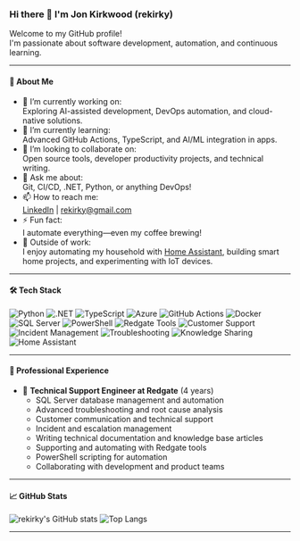 ### Hi there 👋 I'm Jon Kirkwood (rekirky)

Welcome to my GitHub profile!  
I'm passionate about software development, automation, and continuous learning.

---

#### 🚀 About Me

- 🔭 I’m currently working on:  
  Exploring AI-assisted development, DevOps automation, and cloud-native solutions.
- 🌱 I’m currently learning:  
  Advanced GitHub Actions, TypeScript, and AI/ML integration in apps.
- 👯 I’m looking to collaborate on:  
  Open source tools, developer productivity projects, and technical writing.
- 💬 Ask me about:  
  Git, CI/CD, .NET, Python, or anything DevOps!
- 📫 How to reach me:  
  [LinkedIn](https://www.linkedin.com/in/jon-kirkwood/) | [rekirky@gmail.com](mailto:rekirky@gmail.com)
- ⚡ Fun fact:  
  I automate everything—even my coffee brewing!
- 🏡 Outside of work:  
  I enjoy automating my household with [Home Assistant](https://www.home-assistant.io/), building smart home projects, and experimenting with IoT devices.

---

#### 🛠️ Tech Stack

![Python](https://img.shields.io/badge/-Python-3776AB?style=flat&logo=python&logoColor=white)
![.NET](https://img.shields.io/badge/-.NET-512BD4?style=flat&logo=dotnet&logoColor=white)
![TypeScript](https://img.shields.io/badge/-TypeScript-3178C6?style=flat&logo=typescript&logoColor=white)
![Azure](https://img.shields.io/badge/-Azure-0078D4?style=flat&logo=microsoft-azure&logoColor=white)
![GitHub Actions](https://img.shields.io/badge/-GitHub%20Actions-2088FF?style=flat&logo=github-actions&logoColor=white)
![Docker](https://img.shields.io/badge/-Docker-2496ED?style=flat&logo=docker&logoColor=white)
![SQL Server](https://img.shields.io/badge/-SQL%20Server-CC2927?style=flat&logo=microsoft-sql-server&logoColor=white)
![PowerShell](https://img.shields.io/badge/-PowerShell-5391FE?style=flat&logo=powershell&logoColor=white)
![Redgate Tools](https://img.shields.io/badge/-Redgate%20Tools-E60028?style=flat&logoColor=white)
![Customer Support](https://img.shields.io/badge/-Customer%20Support-0078D4?style=flat&logo=windows&logoColor=white)
![Incident Management](https://img.shields.io/badge/-Incident%20Management-FFB900?style=flat&logo=azuredevops&logoColor=white)
![Troubleshooting](https://img.shields.io/badge/-Troubleshooting-6DB33F?style=flat&logo=opsgenie&logoColor=white)
![Knowledge Sharing](https://img.shields.io/badge/-Knowledge%20Sharing-FF9800?style=flat&logo=readthedocs&logoColor=white)
![Home Assistant](https://img.shields.io/badge/-Home%20Assistant-41BDF5?style=flat&logo=home-assistant&logoColor=white)

---

#### 💼 Professional Experience

- 🏢 **Technical Support Engineer at Redgate** (4 years)
  - SQL Server database management and automation
  - Advanced troubleshooting and root cause analysis
  - Customer communication and technical support
  - Incident and escalation management
  - Writing technical documentation and knowledge base articles
  - Supporting and automating with Redgate tools
  - PowerShell scripting for automation
  - Collaborating with development and product teams

---

#### 📈 GitHub Stats

![rekirky's GitHub stats](https://github-readme-stats.vercel.app/api?username=rekirky&show_icons=true&theme=github_dark)
![Top Langs](https://github-readme-stats.vercel.app/api/top-langs/?username=rekirky&layout=compact&theme=github_dark)

---


<!--
**rekirky/rekirky** is a ✨ _special_ ✨ repository because its `README.md` (this file) appears on your GitHub profile.
-->